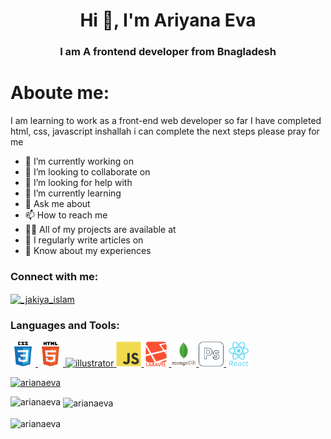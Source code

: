 <h1 align="center">Hi 👋, I'm Ariyana Eva</h1>
<h3 align="center">I am A frontend developer from Bnagladesh</h3>

<h1>Aboute me:</h1>
<p>I am learning to work as a front-end web developer so far I have completed html, css, javascript inshallah i can complete the next steps please pray for me</p>

<Ul type="round">
  <li>🔭 I’m currently working on</li>
  <li>👯 I’m looking to collaborate on</li>
  <li>🤝 I’m looking for help with</li>
  <li>🌱 I’m currently learning</li>
  <li>💬 Ask me about</li>
  <li>📫 How to reach me</li>
  <li>👨‍💻 All of my projects are available at</li>
  <li>📝 I regularly write articles on</li>
  <li>📄 Know about my experiences</li>
</Ul>

<h3 align="left">Connect with me:</h3>
<p align="left">
<a href="https://instagram.com/_jakiya_islam" target="blank"><img align="center" src="https://raw.githubusercontent.com/rahuldkjain/github-profile-readme-generator/master/src/images/icons/Social/instagram.svg" alt="_jakiya_islam" height="30" width="40" /></a>
</p>


<h3 align="left">Languages and Tools:</h3>
<p align="left"> <a href="https://www.w3schools.com/css/" target="_blank" rel="noreferrer"> <img src="https://raw.githubusercontent.com/devicons/devicon/master/icons/css3/css3-original-wordmark.svg" alt="css3" width="40" height="40"/> </a> <a href="https://www.w3.org/html/" target="_blank" rel="noreferrer"> <img src="https://raw.githubusercontent.com/devicons/devicon/master/icons/html5/html5-original-wordmark.svg" alt="html5" width="40" height="40"/> </a> <a href="https://www.adobe.com/in/products/illustrator.html" target="_blank" rel="noreferrer"> <img src="https://www.vectorlogo.zone/logos/adobe_illustrator/adobe_illustrator-icon.svg" alt="illustrator" width="40" height="40"/> </a> <a href="https://developer.mozilla.org/en-US/docs/Web/JavaScript" target="_blank" rel="noreferrer"> <img src="https://raw.githubusercontent.com/devicons/devicon/master/icons/javascript/javascript-original.svg" alt="javascript" width="40" height="40"/> </a> <a href="https://laravel.com/" target="_blank" rel="noreferrer"> <img src="https://raw.githubusercontent.com/devicons/devicon/master/icons/laravel/laravel-plain-wordmark.svg" alt="laravel" width="40" height="40"/> </a> <a href="https://www.mongodb.com/" target="_blank" rel="noreferrer"> <img src="https://raw.githubusercontent.com/devicons/devicon/master/icons/mongodb/mongodb-original-wordmark.svg" alt="mongodb" width="40" height="40"/> </a> <a href="https://www.photoshop.com/en" target="_blank" rel="noreferrer"> <img src="https://raw.githubusercontent.com/devicons/devicon/master/icons/photoshop/photoshop-line.svg" alt="photoshop" width="40" height="40"/> </a> <a href="https://reactjs.org/" target="_blank" rel="noreferrer"> <img src="https://raw.githubusercontent.com/devicons/devicon/master/icons/react/react-original-wordmark.svg" alt="react" width="40" height="40"/> </a> </p>
<p align="left"> <a href="https://github.com/ryo-ma/github-profile-trophy"><img src="https://github-profile-trophy.vercel.app/?username=arianaeva" alt="arianaeva" /></a> </p>

<p><img align="left" src="https://github-readme-stats.vercel.app/api/top-langs?username=arianaeva&show_icons=true&locale=en&layout=compact" alt="arianaeva" /></p>

<p>&nbsp;<img align="center" src="https://github-readme-stats.vercel.app/api?username=arianaeva&show_icons=true&locale=en" alt="arianaeva" /></p>

<p><img align="center" src="https://github-readme-streak-stats.herokuapp.com/?user=arianaeva&" alt="arianaeva" /></p>

